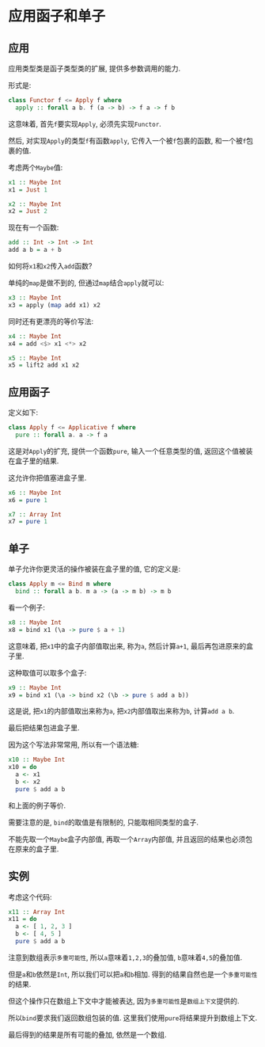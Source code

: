 # 应用函子和单子

## 应用

应用类型类是函子类型类的扩展, 提供多参数调用的能力.

形式是:

```Haskell
class Functor f <= Apply f where
  apply :: forall a b. f (a -> b) -> f a -> f b
```

这意味着, 首先`f`要实现`Apply`, 必须先实现`Functor`.

然后, 对实现`Apply`的类型`f`有函数`apply`, 它传入一个被`f`包裹的函数, 和一个被`f`包裹的值.

考虑两个`Maybe`值:

```Haskell
x1 :: Maybe Int
x1 = Just 1

x2 :: Maybe Int
x2 = Just 2
```

现在有一个函数:

```Haskell
add :: Int -> Int -> Int
add a b = a + b
```

如何将`x1`和`x2`传入`add`函数?

单纯的`map`是做不到的, 但通过`map`结合`apply`就可以:

```Haskell
x3 :: Maybe Int
x3 = apply (map add x1) x2
```

同时还有更漂亮的等价写法:

```Haskell
x4 :: Maybe Int
x4 = add <$> x1 <*> x2

x5 :: Maybe Int
x5 = lift2 add x1 x2
```

## 应用函子

定义如下:

```Haskell
class Apply f <= Applicative f where
  pure :: forall a. a -> f a
```

这是对`Apply`的扩充, 提供一个函数`pure`, 输入一个任意类型的值, 返回这个值被装在盒子里的结果.

这允许你把值塞进盒子里.

```Haskell
x6 :: Maybe Int
x6 = pure 1

x7 :: Array Int
x7 = pure 1
```

## 单子

单子允许你更灵活的操作被装在盒子里的值, 它的定义是:

```Haskell
class Apply m <= Bind m where
  bind :: forall a b. m a -> (a -> m b) -> m b
```

看一个例子:

```Haskell
x8 :: Maybe Int
x8 = bind x1 (\a -> pure $ a + 1)
```

这意味着, 把`x1`中的盒子内部值取出来, 称为`a`, 然后计算`a+1`, 最后再包进原来的盒子里.

这种取值可以取多个盒子:

```Haskell
x9 :: Maybe Int
x9 = bind x1 (\a -> bind x2 (\b -> pure $ add a b))
```

这是说, 把`x1`的内部值取出来称为`a`, 把`x2`内部值取出来称为`b`, 计算`add a b`.

最后把结果包进盒子里.

因为这个写法非常常用, 所以有一个语法糖:

```Haskell
x10 :: Maybe Int
x10 = do
  a <- x1
  b <- x2
  pure $ add a b
```

和上面的例子等价.

需要注意的是, `bind`的取值是有限制的, 只能取相同类型的盒子.

不能先取一个`Maybe`盒子内部值, 再取一个`Array`内部值, 并且返回的结果也必须包在原来的盒子里.

## 实例

考虑这个代码:

```Haskell
x11 :: Array Int
x11 = do
  a <- [ 1, 2, 3 ]
  b <- [ 4, 5 ]
  pure $ add a b
```

注意到数组表示`多重可能性`, 所以`a`意味着`1,2,3`的叠加值, `b`意味着`4,5`的叠加值.

但是`a`和`b`依然是`Int`, 所以我们可以把`a`和`b`相加. 得到的结果自然也是一个`多重可能性`的结果.

但这个操作只在数组上下文中才能被表达, 因为`多重可能性`是`数组上下文`提供的.

所以`bind`要求我们返回数组包装的值. 这里我们使用`pure`将结果提升到数组上下文.

最后得到的结果是所有可能的叠加, 依然是一个数组.